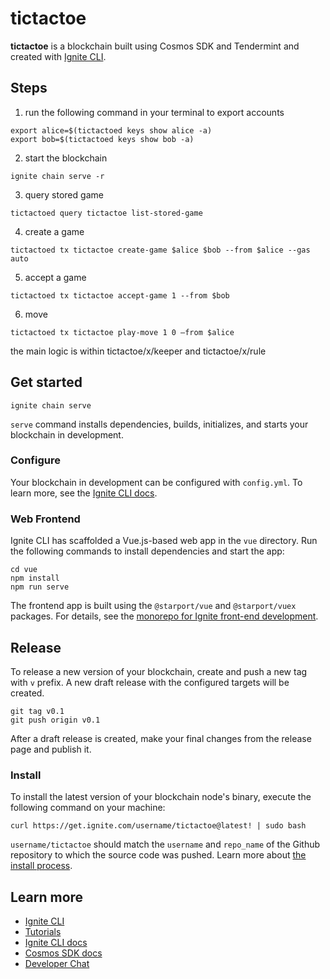 # tictactoe
**tictactoe** is a blockchain built using Cosmos SDK and Tendermint and created with [Ignite CLI](https://ignite.com/cli).

## Steps
1. run the following command in your terminal to export accounts
```
export alice=$(tictactoed keys show alice -a)
export bob=$(tictactoed keys show bob -a)
```
2. start the blockchain
```
ignite chain serve -r
```
3. query stored game
```
tictactoed query tictactoe list-stored-game
```
4. create a game
```
tictactoed tx tictactoe create-game $alice $bob --from $alice --gas auto
```
5. accept a game
```
tictactoed tx tictactoe accept-game 1 --from $bob
```
6. move
```
tictactoed tx tictactoe play-move 1 0 —from $alice
```

the main logic is within tictactoe/x/keeper and tictactoe/x/rule

## Get started

```
ignite chain serve
```

`serve` command installs dependencies, builds, initializes, and starts your blockchain in development.

### Configure

Your blockchain in development can be configured with `config.yml`. To learn more, see the [Ignite CLI docs](https://docs.ignite.com).

### Web Frontend

Ignite CLI has scaffolded a Vue.js-based web app in the `vue` directory. Run the following commands to install dependencies and start the app:

```
cd vue
npm install
npm run serve
```

The frontend app is built using the `@starport/vue` and `@starport/vuex` packages. For details, see the [monorepo for Ignite front-end development](https://github.com/ignite/web).

## Release
To release a new version of your blockchain, create and push a new tag with `v` prefix. A new draft release with the configured targets will be created.

```
git tag v0.1
git push origin v0.1
```

After a draft release is created, make your final changes from the release page and publish it.

### Install
To install the latest version of your blockchain node's binary, execute the following command on your machine:

```
curl https://get.ignite.com/username/tictactoe@latest! | sudo bash
```
`username/tictactoe` should match the `username` and `repo_name` of the Github repository to which the source code was pushed. Learn more about [the install process](https://github.com/allinbits/starport-installer).

## Learn more

- [Ignite CLI](https://ignite.com/cli)
- [Tutorials](https://docs.ignite.com/guide)
- [Ignite CLI docs](https://docs.ignite.com)
- [Cosmos SDK docs](https://docs.cosmos.network)
- [Developer Chat](https://discord.gg/ignite)
